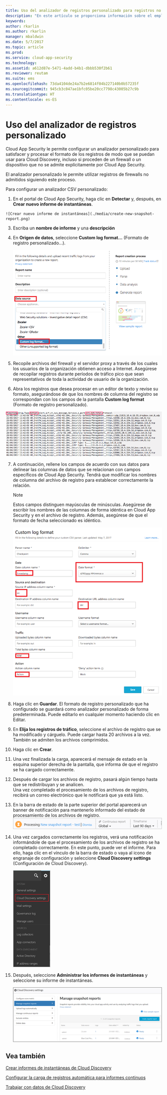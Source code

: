 ```yaml
---
title: Uso del analizador de registros personalizado para registros no admitidos | Microsoft Docs
description: "En este artículo se proporciona información sobre el empleo del analizador de registros personalizado para cargar registros de dispositivos que no son compatibles con Cloud App Security."
keywords: 
author: rkarlin
ms.author: rkarlin
manager: mbaldwin
ms.date: 5/7/2017
ms.topic: article
ms.prod: 
ms.service: cloud-app-security
ms.technology: 
ms.assetid: a612d87e-5471-4add-b4b1-dbbb530f2b61
ms.reviewer: reutam
ms.suite: ems
ms.openlocfilehash: 73da4104de24a7b2e6814f04b227140b0b57235f
ms.sourcegitcommit: 945cb3c047ae1bfc05be20cc7798c43005b27c9b
ms.translationtype: HT
ms.contentlocale: es-ES
---
```

# <a name="use-a-custom-log-parser"></a>Uso del analizador de registros personalizado
Cloud App Security le permite configurar un analizador personalizado para satisfacer y procesar el formato de los registros de modo que se puedan usar para Cloud Discovery, incluso si proceden de un firewall o un dispositivo que no se admite explícitamente por Cloud App Security. 

El analizador personalizado le permite utilizar registros de firewalls no admitidos siguiendo este proceso. 


 
Para configurar un analizador CSV personalizado:
1.    En el portal de Cloud App Security, haga clic en **Detectar** y, después, en **Crear nuevo informe de instantáneas**.  
  
    ![Crear nuevo informe de instantáneas](./media/create-new-snapshot-report.png)
     
3.  Escriba un **nombre de informe** y una **descripción**
  
4.  En **Origen de datos**, seleccione **Custom log format...**  (Formato de registro personalizado...).  

     ![Nuevo informe de instantáneas](./media/custom-log-upload.png)   

5. Recopile archivos del firewall y el servidor proxy a través de los cuales los usuarios de la organización obtienen acceso a Internet. Asegúrese de recopilar registros durante períodos de tráfico pico que sean representativos de toda la actividad de usuario de la organización. 

6. Abra los registros que desea procesar en un editor de texto y revise su formato, asegurándose de que los nombres de columna del registro se correspondan con los campos de la pantalla **Custom log format** (Formato de registro personalizado).

  ![analizador de registro personalizado](./media/log-data.png) 

7. A continuación, rellene los campos de acuerdo con sus datos para delinear las columnas de datos que se relacionan con campos específicos de Cloud App Security. Tendrá que modificar los nombres de columna del archivo de registro para establecer correctamente la relación.
  
   > [!NOTE]
    > Estos campos distinguen mayúsculas de minúsculas. Asegúrese de escribir los nombres de las columnas de forma idéntica en Cloud App Security y en el archivo de registro. Además, asegúrese de que el formato de fecha seleccionado es idéntico.

   ![analizador de registro personalizado](./media/custom-log-parser.png) 


7. Haga clic en **Guardar**. El formato de registro personalizado que ha configurado se guardará como analizador personalizado de forma predeterminada. Puede editarlo en cualquier momento haciendo clic en Editar.

5. En **Elija los registros de tráfico**, seleccione el archivo de registro que se ha modificado y cárguelo. Puede cargar hasta 20 archivos a la vez. También se admiten los archivos comprimidos.  
  

6.  Haga clic en **Crear**.  

7.  Una vez finalizada la carga, aparecerá el mensaje de estado en la esquina superior derecha de la pantalla, que informa de que el registro se ha cargado correctamente.  
  
8.  Después de cargar los archivos de registro, pasará algún tiempo hasta que se redistribuyan y se analicen.  
Una vez completado el procesamiento de los archivos de registro, recibirá un correo electrónico que le notificará que ya está listo. 
  
9. En la barra de estado de la parte superior del portal aparecerá un banner de notificación para mantenerlo informado del estado de procesamiento de los archivos de registro.  
![barra de menú del procesamiento del archivo de registro](./media/processing-log-file-menu-bar.png) 
   
10. Una vez cargados correctamente los registros, verá una notificación informándole de que el procesamiento de los archivos de registro se ha completado correctamente. En este punto, puede ver el informe. Para ello, haga clic en el vínculo de la barra de estado o vaya al icono de engranaje de configuración y seleccione **Cloud Discovery settings** (Configuración de Cloud Discovery).   
  
     ![Pestaña de configuración de Cloud Discovery](./media/discovery-settings-tab.png)
11. Después, seleccione **Administrar los informes de instantáneas** y seleccione su informe de instantáneas.
 
    ![administración de informes de instantáneas](./media/snapshot-report-managment.png)

  
      




## <a name="see-also"></a>Vea también
 
[Crear informes de instantáneas de Cloud Discovery](create-snapshot-cloud-discovery-reports.md)

[Configurar la carga de registros automática para informes continuos](configure-automatic-log-upload-for-continuous-reports.md)

[Trabajar con datos de Cloud Discovery](working-with-cloud-discovery-data.md)

